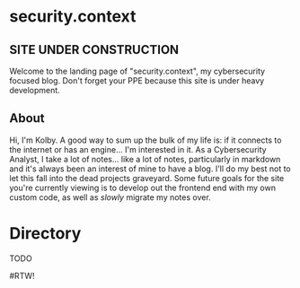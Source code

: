 # security.context
## SITE UNDER CONSTRUCTION
Welcome to the landing page of "security.context", my cybersecurity focused blog. Don't forget your PPE because this site is under heavy development.

## About
Hi, I'm Kolby. A good way to sum up the bulk of my life is: if it connects to the internet or has an engine... I'm interested in it. As a Cybersecurity Analyst, I take a lot of notes... like a lot of notes, particularly in markdown and it's always been an interest of mine to have a blog. I'll do my best not to let this fall into the dead projects graveyard. Some future goals for the site you're currently viewing is to develop out the frontend end with my own custom code, as well as *slowly* migrate my notes over.

# Directory
TODO

#RTW!
